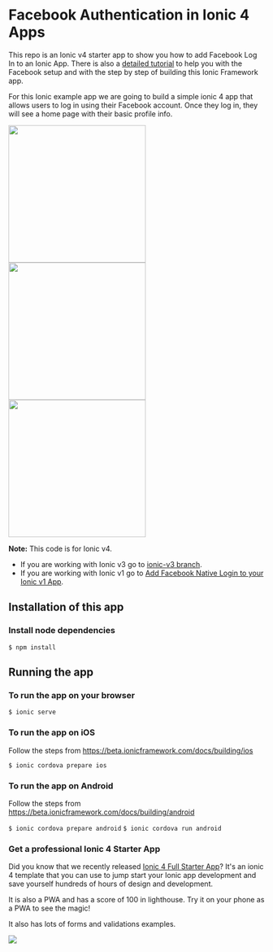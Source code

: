 # Facebook Authentication in Ionic 4 Apps

This repo is an Ionic v4 starter app to show you how to add Facebook Log In to an Ionic App. There is also a [detailed tutorial](https://ionicthemes.com/tutorials/about/facebook-authentication-in-ionic3-apps) to help you with the Facebook setup and with the step by step of building this Ionic Framework app.


For this Ionic example app we are going to build a simple ionic 4 app that allows users to log in using their Facebook account. Once they log in, they will see a home page with their basic profile info.

<div>
<img src="https://s3-us-west-2.amazonaws.com/ionicthemes/tutorials/screenshots/facebook-login/ionic4/ionic4-facebook-login.jpeg" width="270">
<img src="https://s3-us-west-2.amazonaws.com/ionicthemes/tutorials/screenshots/facebook-login/ionic4/ionic4-fb-login.jpeg" width="270">
<img src="https://s3-us-west-2.amazonaws.com/ionicthemes/tutorials/screenshots/facebook-login/ionic4/ionic4-social-login.png" width="270">
</div>

**Note:** This code is for Ionic v4.
- If you are working with Ionic v3 go to [ionic-v3 branch](https://github.com/ionicthemes/ionic3-facebook-login/tree/master/ionic-v3).
- If you are working with Ionic v1 go to [Add Facebook Native Login to your Ionic v1 App](https://ionicthemes.com/tutorials/about/native-facebook-login-with-ionic-framework).



## Installation of this app

### Install node dependencies
`$ npm install`


## Running the app

### To run the app on your browser
`$ ionic serve`

### To run the app on iOS
Follow the steps from https://beta.ionicframework.com/docs/building/ios

`$ ionic cordova prepare ios`

### To run the app on Android
Follow the steps from https://beta.ionicframework.com/docs/building/android

`$ ionic cordova prepare android`
`$ ionic cordova run android`


### Get a professional Ionic 4 Starter App
Did you know that we recently released [Ionic 4 Full Starter App](https://ionicthemes.com/product/ionic4-full-starter-app)? It's an ionic 4 template that you can use to jump start your Ionic app development and save yourself hundreds of hours of design and development.

It is also a PWA and has a score of 100 in lighthouse. Try it on your phone as a PWA to see the magic!

It also has lots of forms and validations examples.

<img src="https://s3-us-west-2.amazonaws.com/ionicthemes/cover_images/redesign/ionic4-full-starter-app.jpg"/>
